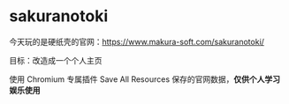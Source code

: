 # sakuranotoki

今天玩的是硬纸壳的官网：https://www.makura-soft.com/sakuranotoki/

目标：改造成一个个人主页

使用 Chromium 专属插件 Save All Resources 保存的官网数据，**仅供个人学习娱乐使用**